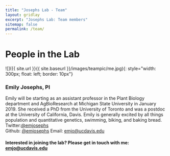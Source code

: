 ```yaml
---
title: "Josephs Lab - Team"
layout: gridlay
excerpt: "Josephs Lab: Team members"
sitemap: false
permalink: /team/
---
```


# People in the Lab



![]({{ site.url }}{{ site.baseurl }}/images/teampic/me.jpg){: style="width: 300px; float: left; border: 10px"}
### Emily Josephs, PI

Emily will be starting as an assistant professor in the Plant Biology department and AgBioResearch at Michigan State University in January 2019. She received a PhD from the University of Toronto and was a postdoc at the University of California, Davis. Emily is generally excited by all things population and quantitative genetics, swimming, biking, and baking bread. 
Twitter:[@emjosephs](https://twitter.com/emjosephs)  
Github: [@emjosephs](https://github.com/emjosephs/)
Email: emjo@ucdavis.edu






#### Interested in joining the lab? Please get in touch with me: emjo@ucdavis.edu







